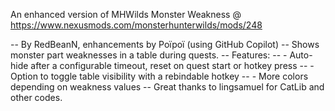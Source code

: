 An enhanced version of MHWilds Monster Weakness @ https://www.nexusmods.com/monsterhunterwilds/mods/248

-- By RedBeanN, enhancements by Poïpoï (using GitHub Copilot)
-- Shows monster part weaknesses in a table during quests.
-- Features:
-- - Auto-hide after a configurable timeout, reset on quest start or hotkey press
-- - Option to toggle table visibility with a rebindable hotkey
-- - More colors depending on weakness values
-- Great thanks to lingsamuel for CatLib and other codes.
